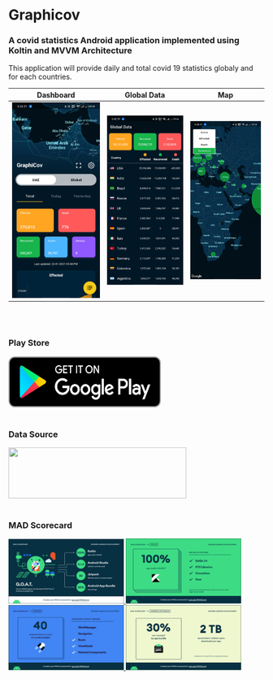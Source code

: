 # Graphicov
### A covid statistics Android application implemented using Koltin and MVVM Architecture

This application will provide daily and total covid 19 statistics globaly and for each countries.


Dashboard             |  Global Data        |  Map
:-------------------------:|:-------------------------:|:-------------------------:
![](dashboard.jpg)  |  ![](global_data.jpg)           | ![](map.jpg)

<br/><br/>
### Play Store
<a href="https://play.google.com/store/apps/details?id=com.appat.graphicov" target="_blank">
<img src="google-play-badge.png" width="300" height="100" >
</a>
<br/><br/>

### Data Source
<a href="https://disease.sh/docs/" target="_blank">
<img src="https://raw.githubusercontent.com/disease-sh/API/master/public/assets/img/logo.png" width="350" height="100" >
</a>
<br/><br/>

### MAD Scorecard  
<a href="https://madscorecard.withgoogle.com/scorecards/2942804448/" target="_blank">
<img src="MadScore/summary.png" width="45%"></img> 
<img src="MadScore/kotlin.png" width="45%"></img>
<img src="MadScore/jetpack.png" width="45%"></img>
<img src="MadScore/app_bundle.png" width="45%"></img>
</a>
